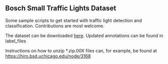 ## Bosch Small Traffic Lights Dataset

Some sample scripts to get started with traffic light detection and classification.
Contributions are most welcome.

The dataset can be downloaded [here](https://hci.iwr.uni-heidelberg.de/node/6132).
Updated annotations can be found in label_files

Instructions on how to unzip *.zip.00X files can, for example, be found at https://hiro.bsd.uchicago.edu/node/3168
